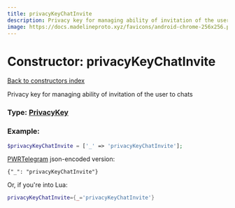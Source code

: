 ```yaml
---
title: privacyKeyChatInvite
description: Privacy key for managing ability of invitation of the user to chats
image: https://docs.madelineproto.xyz/favicons/android-chrome-256x256.png
---
```

# Constructor: privacyKeyChatInvite  
[Back to constructors index](index.md)



Privacy key for managing ability of invitation of the user to chats




### Type: [PrivacyKey](../types/PrivacyKey.md)


### Example:

```php
$privacyKeyChatInvite = ['_' => 'privacyKeyChatInvite'];
```  

[PWRTelegram](https://pwrtelegram.xyz) json-encoded version:

```
{"_": "privacyKeyChatInvite"}
```


Or, if you're into Lua:

```lua
privacyKeyChatInvite={_='privacyKeyChatInvite'}

```


